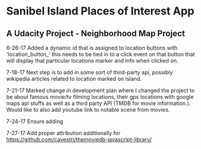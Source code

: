 # Sanibel Island Places of Interest App
## A Udacity Project - Neighborhood Map Project


6-26-17 Added a dynamic id that is assigned to location buttons with 'location_button_' this needs to be tied in to a click event on that button that will display that particular locations marker and info when clicked on.

7-18-17 Next step is to add in some sort of third-party api, possibly wikipedia articles related to location marked on island.

7-21-17 Marked change in development plan where I changed the project to be about famous movie/tv filming locations, their gps locations with google maps api stuffs as well as a third party API (TMDB for movie information.). Would like to also add youtube link to notable scene from movies.

7-24-17 Ensure adding 

<!-- You shall use the TMDb logo to identify your use of the TMDb APIs.

You shall place the following notice prominently on your application: "This product uses the TMDb API but is not endorsed or certified by TMDb."

Any use of the TMDb logo in your application shall be less prominent than the logo or mark that primarily describes the application and your use of the TMDb logo shall not imply any endorsement by TMDb. -->

7-27-17 Add proper attribution additionally for https://github.com/cavestri/themoviedb-javascript-library/